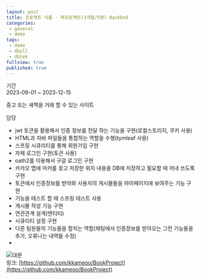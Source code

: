 ```yaml
---
layout: post
title: 프로젝트 이름 - 북프로젝트(3개월/5명) BackEnd
categories: 
 - general
 - demo
tags:
 - demo
 - dbyll
 - dbtek
fullview: true
published: true
---
```

기간  
2023-09-01 ~ 2023-12-15  

중고 또는 새책을 거래 할 수 있는 사이트 

담당  
- jwt 토큰을 활용해서 인증 정보를 전달 하는 기능을 구현(로컬스토리지, 쿠키 사용)        
- HTML과 자바 파일들을 통합하는 역할을 수행(tymleaf 사용)    
- 스프링 시큐리티를 통해 회원가입 구현    
- 자체 로그인 구현(토큰 사용)    
- oath2를 이용해서 구글 로그인 구현    
- 카카오 맵에 마커를 꽂고 저장한 위치 내용을 DB에 저장하고 필요할 때 꺼내 쓰도록 구현    
- 토큰에서 인증정보를 받아와 사용자의 게시물들을 마이페이지에 보여주는 기능 구현    
- 기능을 테스트 할 때 스프링 테스트 사용    
- 게시물 작성 기능 구현    
- 연관관계 설계(엔티티)    
- 시큐리티 설정 구현    
- 다른 팀원들의 기능들을 합치는 역할(채팅에서 인증정보를 받아오는 그런 기능들을 추가, 오류나는 내역들 수정)    
- 
![대문](https://github.com/kkameoo/bikeproject/assets/116774845/734fb4b7-f1c4-4fa4-9e8d-ee5d9a27c50b)    
링크: [https://github.com/kkameoo/BookProject](https://github.com/kkameoo/BookProject)
